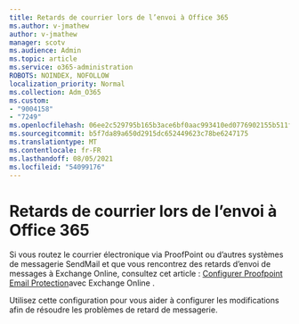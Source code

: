 ```yaml
---
title: Retards de courrier lors de l’envoi à Office 365
ms.author: v-jmathew
author: v-jmathew
manager: scotv
ms.audience: Admin
ms.topic: article
ms.service: o365-administration
ROBOTS: NOINDEX, NOFOLLOW
localization_priority: Normal
ms.collection: Adm_O365
ms.custom:
- "9004158"
- "7249"
ms.openlocfilehash: 06ee2c529795b165b3ace6bf0aac993410ed0776902155b511f920a09d133d84
ms.sourcegitcommit: b5f7da89a650d2915dc652449623c78be6247175
ms.translationtype: MT
ms.contentlocale: fr-FR
ms.lasthandoff: 08/05/2021
ms.locfileid: "54099176"
---
```

# <a name="mail-delays-when-sending-to-office-365"></a>Retards de courrier lors de l’envoi à Office 365

Si vous routez le courrier électronique via ProofPoint ou d’autres systèmes de messagerie SendMail et que vous rencontrez des retards d’envoi de messages à Exchange Online, consultez cet article : [Configurer Proofpoint Email Protection](https://docs.microsoft.com/exchange/troubleshoot/email-delivery/configure-proofpoint-with-exchange)avec Exchange Online .

Utilisez cette configuration pour vous aider à configurer les modifications afin de résoudre les problèmes de retard de messagerie.
